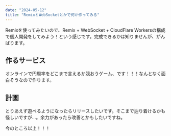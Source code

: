 ```yaml
---
date: "2024-05-12"
title: "RemixとWebSocketとかで何か作ってみる"
---
```


Remixを使ってみたいので、Remix + WebSocket + CloudFlare Workersの構成で個人開発をしてみよう！という感じです。完成できるかは知りませんが、がんばります。

## 作るサービス
オンラインで円周率をどこまで言えるか競おうゲーム、です！！！なんとなく面白そうなので作ります。

## 計画
とりあえず遊べるようになったらリリースしたいです。そこまで辿り着けるかも怪しいですが...。余力があったら改善とかもしたいですね。


今のところ以上！！！
